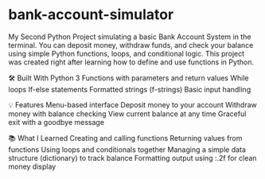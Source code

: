 # bank-account-simulator
My Second Python Project simulating a basic Bank Account System in the terminal. You can deposit money, withdraw funds, and check your balance using simple Python functions, loops, and conditional logic. 
This project was created right after learning how to define and use functions in Python.

🛠️ Built With
Python 3
Functions with parameters and return values
While loops
If-else statements
Formatted strings (f-strings)
Basic input handling

💡 Features
Menu-based interface
Deposit money to your account
Withdraw money with balance checking
View current balance at any time
Graceful exit with a goodbye message

📚 What I Learned
Creating and calling functions
Returning values from functions
Using loops and conditionals together
Managing a simple data structure (dictionary) to track balance
Formatting output using :.2f for clean money display

